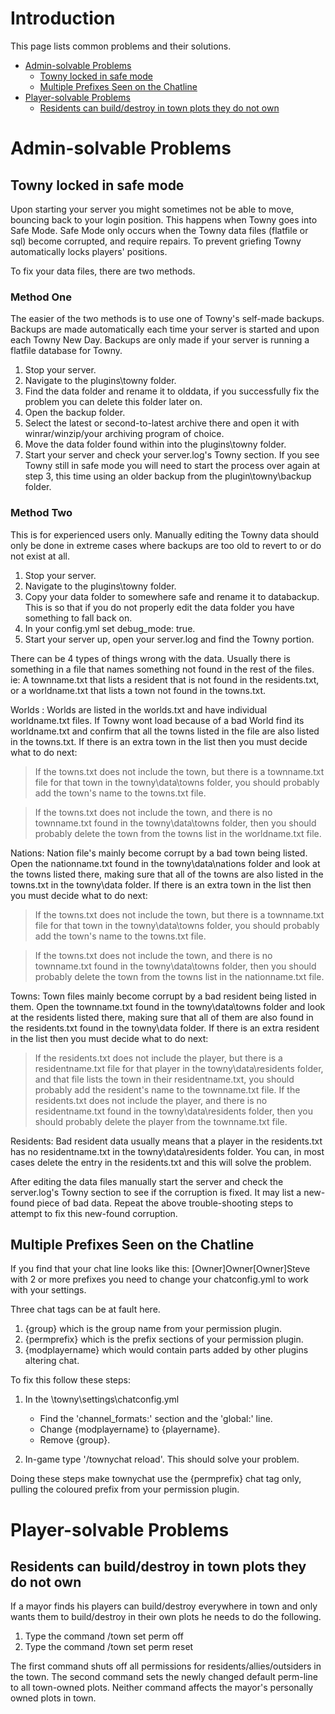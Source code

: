 
# Introduction
This page lists common problems and their solutions.
- [Admin-solvable Problems](https://github.com/TownyAdvanced/Towny/wiki/_new#admin-solvable-problems)
  - [Towny locked in safe mode](https://github.com/TownyAdvanced/Towny/wiki/_new#towny-locked-in-safe-mode)
  - [Multiple Prefixes Seen on the Chatline](https://github.com/TownyAdvanced/Towny/wiki/_new#multiple-prefixes-seen-on-the-chatline)
- [Player-solvable Problems](https://github.com/TownyAdvanced/Towny/wiki/_new#player-solvable-problems)
  - [Residents can build/destroy in town plots they do not own](https://github.com/TownyAdvanced/Towny/wiki/_new#residents-can-builddestroy-in-town-plots-they-do-not-own)

# Admin-solvable Problems

## Towny locked in safe mode

Upon starting your server you might sometimes not be able to move, bouncing back to your login position. This happens when Towny goes into Safe Mode. Safe Mode only occurs when the Towny data files (flatfile or sql) become corrupted, and require repairs. To prevent griefing Towny automatically locks players' positions.

To fix your data files, there are two methods.

### Method One
The easier of the two methods is to use one of Towny's self-made backups. Backups are made automatically each time your server is started and upon each Towny New Day. Backups are only made if your server is running a flatfile database for Towny.

1. Stop your server.
2. Navigate to the plugins\towny folder.
3. Find the data folder and rename it to olddata, if you successfully fix the problem you can delete this folder later on.
4. Open the backup folder.
5. Select the latest or second-to-latest archive there and open it with winrar/winzip/your archiving program of choice.
6. Move the data folder found within into the plugins\towny folder.
7. Start your server and check your server.log's Towny section. If you see Towny still in safe mode you will need to start the process over again at step 3, this time using an older backup from the plugin\towny\backup folder.

### Method Two
This is for experienced users only. Manually editing the Towny data should only be done in extreme cases where backups are too old to revert to or do not exist at all.

1. Stop your server.
2. Navigate to the plugins\towny folder.
3. Copy your data folder to somewhere safe and rename it to databackup. This is so that if you do not properly edit the data folder you have something to fall back on.
4. In your config.yml set debug_mode: true.
5. Start your server up, open your server.log and find the Towny portion.

There can be 4 types of things wrong with the data. Usually there is something in a file that names something not found in the rest of the files. ie: A townname.txt that lists a resident that is not found in the residents.txt, or a worldname.txt that lists a town not found in the towns.txt.

Worlds : Worlds are listed in the worlds.txt and have individual worldname.txt files. If Towny wont load because of a bad World find its worldname.txt and confirm that all the towns listed in the file are also listed in the towns.txt. If there is an extra town in the list then you must decide what to do next: 

>If the towns.txt does not include the town, but there is a townname.txt file for that town in the towny\data\towns folder, you should probably add the town's name to the towns.txt file. 

>If the towns.txt does not include the town, and there is no townname.txt found in the towny\data\towns folder, then you should probably delete the town from the towns list in the worldname.txt file.

Nations: Nation file's mainly become corrupt by a bad town being listed. Open the nationname.txt found in the towny\data\nations folder and look at the towns listed there, making sure that all of the towns are also listed in the towns.txt in the towny\data folder. If there is an extra town in the list then you must decide what to do next: 

> If the towns.txt does not include the town, but there is a townname.txt file for that town in the towny\data\towns folder, you should probably add the town's name to the towns.txt file. 

>If the towns.txt does not include the town, and there is no townname.txt found in the towny\data\towns folder, then you should probably delete the town from the towns list in the nationname.txt file.

Towns: Town files mainly become corrupt by a bad resident being listed in them. Open the townname.txt found in the towny\data\towns folder and look at the residents listed there, making sure that all of them are also found in the residents.txt found in the towny\data folder. If there is an extra resident in the list then you must decide what to do next: 

> If the residents.txt does not include the player, but there is a residentname.txt file for that player in the towny\data\residents folder, and that file lists the town in their residentname.txt, you should probably add the resident's name to the townname.txt file. 
> If the residents.txt does not include the player, and there is no residentname.txt found in the towny\data\residents folder, then you should probably delete the player from the townname.txt file.

Residents: Bad resident data usually means that a player in the residents.txt has no residentname.txt in the towny\data\residents folder. You can, in most cases delete the entry in the residents.txt and this will solve the problem.

After editing the data files manually start the server and check the server.log's Towny section to see if the corruption is fixed. It may list a new-found piece of bad data. Repeat the above trouble-shooting steps to attempt to fix this new-found corruption.


## Multiple Prefixes Seen on the Chatline
If you find that your chat line looks like this: [Owner]Owner[Owner]Steve with 2 or more prefixes you need to change your chatconfig.yml to work with your settings.

Three chat tags can be at fault here. 
1. {group} which is the group name from your permission plugin. 
2. {permprefix} which is the prefix sections of your permission plugin. 
3. {modplayername} which would contain parts added by other plugins altering chat.

To fix this follow these steps:

1. In the \towny\settings\chatconfig.yml
    - Find the 'channel_formats:' section and the 'global:' line.
    - Change {modplayername} to {playername}.
    - Remove {group}.

2. In-game type '/townychat reload'. This should solve your problem.

Doing these steps make townychat use the {permprefix} chat tag only, pulling the coloured prefix from your permission plugin.

# Player-solvable Problems

## Residents can build/destroy in town plots they do not own
If a mayor finds his players can build/destroy everywhere in town and only wants them to build/destroy in their own plots he needs to do the following.

1. Type the command /town set perm off
2. Type the command /town set perm reset

The first command shuts off all permissions for residents/allies/outsiders in the town. The second command sets the newly changed default perm-line to all town-owned plots. Neither command affects the mayor's personally owned plots in town.